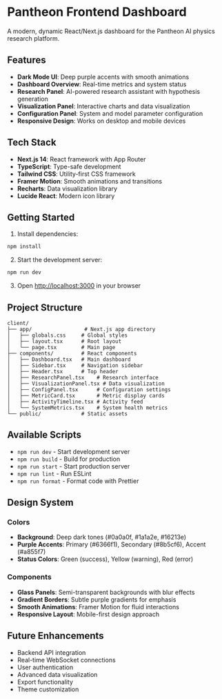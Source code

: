 # Pantheon Frontend Dashboard

A modern, dynamic React/Next.js dashboard for the Pantheon AI physics research platform.

## Features

- **Dark Mode UI**: Deep purple accents with smooth animations
- **Dashboard Overview**: Real-time metrics and system status
- **Research Panel**: AI-powered research assistant with hypothesis generation
- **Visualization Panel**: Interactive charts and data visualization
- **Configuration Panel**: System and model parameter configuration
- **Responsive Design**: Works on desktop and mobile devices

## Tech Stack

- **Next.js 14**: React framework with App Router
- **TypeScript**: Type-safe development
- **Tailwind CSS**: Utility-first CSS framework
- **Framer Motion**: Smooth animations and transitions
- **Recharts**: Data visualization library
- **Lucide React**: Modern icon library

## Getting Started

1. Install dependencies:
```bash
npm install
```

2. Start the development server:
```bash
npm run dev
```

3. Open [http://localhost:3000](http://localhost:3000) in your browser

## Project Structure

```
client/
├── app/                 # Next.js app directory
│   ├── globals.css     # Global styles
│   ├── layout.tsx      # Root layout
│   └── page.tsx        # Main page
├── components/         # React components
│   ├── Dashboard.tsx   # Main dashboard
│   ├── Sidebar.tsx     # Navigation sidebar
│   ├── Header.tsx      # Top header
│   ├── ResearchPanel.tsx    # Research interface
│   ├── VisualizationPanel.tsx # Data visualization
│   ├── ConfigPanel.tsx      # Configuration settings
│   ├── MetricCard.tsx       # Metric display cards
│   ├── ActivityTimeline.tsx # Activity feed
│   └── SystemMetrics.tsx    # System health metrics
└── public/             # Static assets
```

## Available Scripts

- `npm run dev` - Start development server
- `npm run build` - Build for production
- `npm run start` - Start production server
- `npm run lint` - Run ESLint
- `npm run format` - Format code with Prettier

## Design System

### Colors
- **Background**: Deep dark tones (#0a0a0f, #1a1a2e, #16213e)
- **Purple Accents**: Primary (#6366f1), Secondary (#8b5cf6), Accent (#a855f7)
- **Status Colors**: Green (success), Yellow (warning), Red (error)

### Components
- **Glass Panels**: Semi-transparent backgrounds with blur effects
- **Gradient Borders**: Subtle purple gradients for emphasis
- **Smooth Animations**: Framer Motion for fluid interactions
- **Responsive Layout**: Mobile-first design approach

## Future Enhancements

- Backend API integration
- Real-time WebSocket connections
- User authentication
- Advanced data visualization
- Export functionality
- Theme customization
